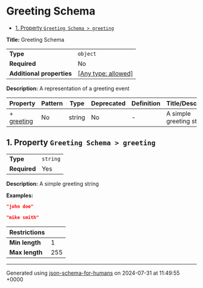 # Greeting Schema

- [1. Property `Greeting Schema > greeting`](#greeting)

**Title:** Greeting Schema

|                           |                                                                           |
| ------------------------- | ------------------------------------------------------------------------- |
| **Type**                  | `object`                                                                  |
| **Required**              | No                                                                        |
| **Additional properties** | [[Any type: allowed]](# "Additional Properties of any type are allowed.") |

**Description:** A representation of a greeting event

| Property                 | Pattern | Type   | Deprecated | Definition | Title/Description        |
| ------------------------ | ------- | ------ | ---------- | ---------- | ------------------------ |
| + [greeting](#greeting ) | No      | string | No         | -          | A simple greeting string |

## <a name="greeting"></a>1. Property `Greeting Schema > greeting`

|              |          |
| ------------ | -------- |
| **Type**     | `string` |
| **Required** | Yes      |

**Description:** A simple greeting string

**Examples:** 

```json
"john doe"
```

```json
"mike smith"
```

| Restrictions   |     |
| -------------- | --- |
| **Min length** | 1   |
| **Max length** | 255 |

----------------------------------------------------------------------------------------------------------------------------
Generated using [json-schema-for-humans](https://github.com/coveooss/json-schema-for-humans) on 2024-07-31 at 11:49:55 +0000
